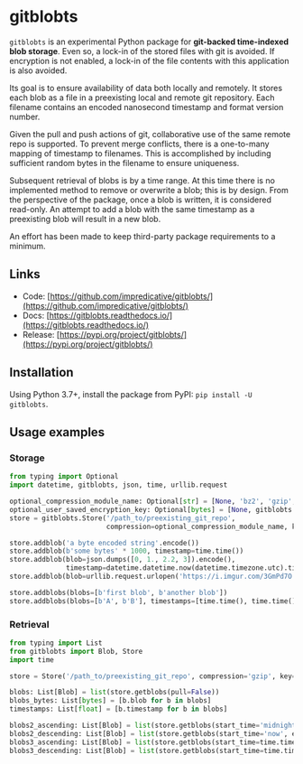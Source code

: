 # gitblobts

`gitblobts` is an experimental Python package for **git-backed time-indexed blob storage**.
Even so, a lock-in of the stored files with git is avoided.
If encryption is not enabled, a lock-in of the file contents with this application is also avoided.

Its goal is to ensure availability of data both locally and remotely.
It stores each blob as a file in a preexisting local and remote git repository.
Each filename contains an encoded nanosecond timestamp and format version number.

Given the pull and push actions of git, collaborative use of the same remote repo is supported.
To prevent merge conflicts, there is a one-to-many mapping of timestamp to filenames.
This is accomplished by including sufficient random bytes in the filename to ensure uniqueness.

Subsequent retrieval of blobs is by a time range.
At this time there is no implemented method to remove or overwrite a blob; this is by design.
From the perspective of the package, once a blob is written, it is considered read-only.
An attempt to add a blob with the same timestamp as a preexisting blob will result in a new blob.

An effort has been made to keep third-party package requirements to a minimum.

## Links
* Code: [https://github.com/impredicative/gitblobts/](https://github.com/impredicative/gitblobts/)
* Docs: [https://gitblobts.readthedocs.io/](https://gitblobts.readthedocs.io/)
* Release: [https://pypi.org/project/gitblobts/](https://pypi.org/project/gitblobts/)

## Installation
Using Python 3.7+, install the package from PyPI: `pip install -U gitblobts`.

## Usage examples

### Storage
```python
from typing import Optional
import datetime, gitblobts, json, time, urllib.request

optional_compression_module_name: Optional[str] = [None, 'bz2', 'gzip', 'lzma'][2]
optional_user_saved_encryption_key: Optional[bytes] = [None, gitblobts.generate_key()][1]
store = gitblobts.Store('/path_to/preexisting_git_repo',
                        compression=optional_compression_module_name, key=optional_user_saved_encryption_key)

store.addblob('a byte encoded string'.encode())
store.addblob(b'some bytes' * 1000, timestamp=time.time())
store.addblob(blob=json.dumps([0, 1., 2.2, 3]).encode(),
              timestamp=datetime.datetime.now(datetime.timezone.utc).timestamp())
store.addblob(blob=urllib.request.urlopen('https://i.imgur.com/3GmPd7O.png').read())

store.addblobs(blobs=[b'first blob', b'another blob'])
store.addblobs(blobs=[b'A', b'B'], timestamps=[time.time(), time.time()])
```

### Retrieval
```python
from typing import List
from gitblobts import Blob, Store
import time

store = Store('/path_to/preexisting_git_repo', compression='gzip', key=b'JVGmuw3wRntCc7dcQHJ5q1noUs62ydR0Nw8HpyllKn8=')

blobs: List[Blob] = list(store.getblobs(pull=False))
blobs_bytes: List[bytes] = [b.blob for b in blobs]
timestamps: List[float] = [b.timestamp for b in blobs]

blobs2_ascending: List[Blob] = list(store.getblobs(start_time='midnight yesterday', end_time='now'))
blobs2_descending: List[Blob] = list(store.getblobs(start_time='now', end_time='midnight yesterday', pull=True))
blobs3_ascending: List[Blob] = list(store.getblobs(start_time=time.time() - 86400, end_time=time.time(), pull=True))
blobs3_descending: List[Blob] = list(store.getblobs(start_time=time.time(), end_time=time.time() - 86400))
```

<!--
## Wish list
* Add tests, also refactoring the code to be more testable.
* Considering organizing blobs into directory structure: YYYY/MM/DD/HH
* Support asyncio or avoiding waiting for commit+push.
* Support label/key/name/hash as filenames as an alternative to timestamp.
* Support sharding across multiple repos.
-->
